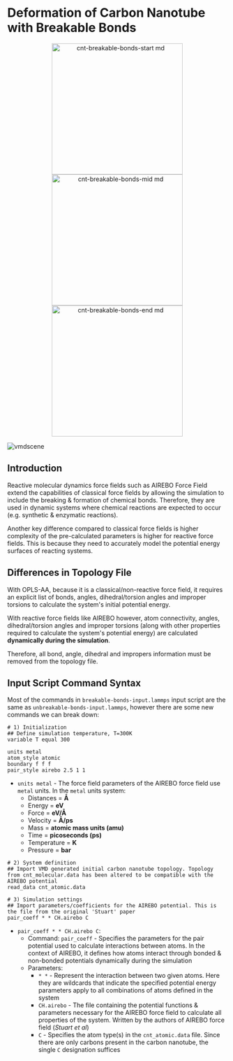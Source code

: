 # Deformation of Carbon Nanotube with Breakable Bonds

<p align="center">
  <img src="https://github.com/c-vandenberg/lammps-tutorials/assets/60201356/189d5ddb-2349-41bd-81c4-ff46acc993a8" alt="cnt-breakable-bonds-start md" width="300" />
  <img src="https://github.com/c-vandenberg/lammps-tutorials/assets/60201356/348f62c0-0542-4b57-9b20-6b6eed00d8a8" alt="cnt-breakable-bonds-mid md" width="300" />
  <img src="https://github.com/c-vandenberg/lammps-tutorials/assets/60201356/ced99628-7c14-4915-a57e-010a16ee08b4" alt="cnt-breakable-bonds-end md" width="300" />
</p>


![vmdscene](https://github.com/c-vandenberg/lammps-tutorials/assets/60201356/54428654-ec35-4f60-9c9c-fbb15479f359)




## Introduction

Reactive molecular dynamics force fields such as AIREBO Force Field extend the capabilities of classical force fields by allowing the simulation to include the breaking & formation of chemical bonds. Therefore, they are used in dynamic systems where chemical reactions are expected to occur (e.g. synthetic & enzymatic reactions).

Another key difference compared to classical force fields is higher complexity of the pre-calculated parameters is higher for reactive force fields. This is because they need to accurately model the potential energy surfaces of reacting systems.

## Differences in Topology File

With OPLS-AA, because it is a classical/non-reactive force field, it requires an explicit list of bonds, angles, dihedral/torsion angles and improper torsions to calculate the system's initial potential energy.

With reactive force fields like AIREBO however, atom connectivity, angles, dihedral/torsion angles and improper torsions (along with other properties required to calculate the system's potential energy) are calculated **dynamically during the simulation**.

Therefore, all bond, angle, dihedral and impropers information must be removed from the topology file.

## Input Script Command Syntax

Most of the commands in `breakable-bonds-input.lammps` input script are the same as `unbreakable-bonds-input.lammps`, however there are some new commands we can break down:

```
# 1) Initialization
## Define simulation temperature, T=300K
variable T equal 300

units metal
atom_style atomic
boundary f f f
pair_style airebo 2.5 1 1
```
* `units metal` - The force field parameters of the AIREBO force field use `metal` units. In the `metal` units system:
  * Distances = **Å**
  * Energy = **eV**
  * Force = **eV/Å**
  * Velocity = **Å/ps**
  * Mass = **atomic mass units (amu)**
  * Time = **picoseconds (ps)**
  * Temperature = **K**
  * Pressure = **bar**

```
# 2) System definition
## Import VMD generated initial carbon nanotube topology. Topology from cnt_molecular.data has been altered to be compatible with the AIREBO potential
read_data cnt_atomic.data

# 3) Simulation settings
## Import parameters/coefficients for the AIREBO potential. This is the file from the original 'Stuart' paper
pair_coeff * * CH.airebo C
```
* `pair_coeff * * CH.airebo C`:
  * Command: `pair_coeff` - Specifies the parameters for the pair potential used to calculate interactions between atoms. In the context of AIREBO, it defines how atoms interact through bonded & non-bonded potentials dynamically during the simulation
  * Parameters:
    * `* *` - Represent the interaction between two given atoms. Here they are wildcards that indicate the specified potential energy parameters apply to all combinations of atoms defined in the system
    * `CH.airebo` - The file containing the potential functions & parameters necessary for the AIREBO force field to calculate all properties of the system. Written by the authors of AIREBO force field (*Stuart et al*)
    * `C` - Specifies the atom type(s) in the `cnt_atomic.data` file. Since there are only carbons present in the carbon nanotube, the single `C` designation suffices
